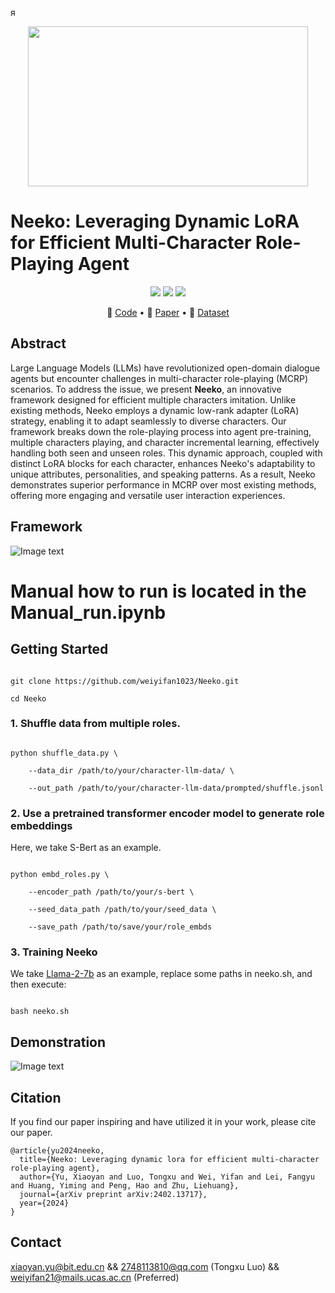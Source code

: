 я<div align="center">
    <img src="https://github.com/weiyifan1023/Neeko/blob/main/images/neeko_poster.png" width="448" height="256">
</div>



# Neeko: Leveraging Dynamic LoRA for Efficient Multi-Character Role-Playing Agent

<p align="center">
<a href="https://github.com/weiyifan1023/Neeko/blob/main/LICENSE">
<img src='https://img.shields.io/badge/Code%20License-Apache_2.0-green.svg'></a>
<img src='https://img.shields.io/badge/python-3.9+-blue.svg'>
<img src='https://img.shields.io/badge/Data%20License-CC%20By%20NC%204.0-red.svg'>
</p>

<p align="center">
🔔 <a href="https://github.com/weiyifan1023/Neeko" target="_blank">Code</a> • 📃 <a href="https://aclanthology.org/2024.emnlp-main.697/" target="_blank">Paper</a> • 🤗 <a href="https://huggingface.co/datasets/fnlp/character-llm-data" target="_blank">Dataset</a> <br>
</p>

## Abstract
Large Language Models (LLMs) have revolutionized open-domain dialogue agents but encounter challenges in multi-character role-playing (MCRP) scenarios.
To address the issue, we present **Neeko**, an innovative framework designed for efficient multiple characters imitation.
Unlike existing methods, Neeko employs a dynamic low-rank adapter (LoRA) strategy, enabling it to adapt seamlessly to diverse characters.
Our framework breaks down the role-playing process into
agent pre-training, multiple characters playing, and character incremental learning, effectively handling both seen and unseen roles.
This dynamic approach, coupled with distinct LoRA blocks for each character, enhances Neeko's adaptability to unique attributes, personalities, and speaking patterns.
As a result, Neeko demonstrates superior performance in MCRP over most existing methods, offering more engaging and versatile user interaction experiences.

## Framework
![Image text](https://github.com/weiyifan1023/Neeko/blob/main/OverallFrame.png)


# **Manual how to run is located in the Manual_run.ipynb**

## Getting Started
```

git clone https://github.com/weiyifan1023/Neeko.git

cd Neeko

```


### 1. Shuffle data from multiple roles.

```

python shuffle_data.py \

    --data_dir /path/to/your/character-llm-data/ \

    --out_path /path/to/your/character-llm-data/prompted/shuffle.jsonl

```


### 2. Use a pretrained transformer encoder model to generate role embeddings

Here, we take S-Bert as an example. 

```

python embd_roles.py \

    --encoder_path /path/to/your/s-bert \

    --seed_data_path /path/to/your/seed_data \

    --save_path /path/to/save/your/role_embds

```


### 3. Training Neeko

We take [Llama-2-7b](https://huggingface.co/meta-llama/Llama-2-7b-hf) as an example, replace some paths in neeko.sh, and then execute:

```

bash neeko.sh

```


## Demonstration

![Image text](https://github.com/weiyifan1023/Neeko/blob/main/images/llama-chat_dialogue.jpg)

## Citation
If you find our paper inspiring and have utilized it in your work, please cite our paper.
```
@article{yu2024neeko,
  title={Neeko: Leveraging dynamic lora for efficient multi-character role-playing agent},
  author={Yu, Xiaoyan and Luo, Tongxu and Wei, Yifan and Lei, Fangyu and Huang, Yiming and Peng, Hao and Zhu, Liehuang},
  journal={arXiv preprint arXiv:2402.13717},
  year={2024}
}
```

## Contact
xiaoyan.yu@bit.edu.cn &&  2748113810@qq.com (Tongxu Luo) &&  weiyifan21@mails.ucas.ac.cn (Preferred)
